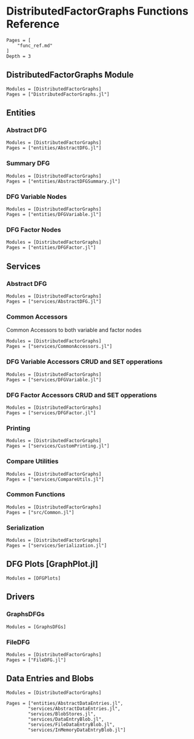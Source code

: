 # DistributedFactorGraphs Functions Reference

```@contents
Pages = [
    "func_ref.md"
]
Depth = 3
```

## DistributedFactorGraphs Module

```@autodocs
Modules = [DistributedFactorGraphs]
Pages = ["DistributedFactorGraphs.jl"]
```

## Entities

### Abstract DFG

```@autodocs
Modules = [DistributedFactorGraphs]
Pages = ["entities/AbstractDFG.jl"]
```

### Summary DFG

```@autodocs
Modules = [DistributedFactorGraphs]
Pages = ["entities/AbstractDFGSummary.jl"]
```

### DFG Variable Nodes

```@autodocs
Modules = [DistributedFactorGraphs]
Pages = ["entities/DFGVariable.jl"]
```

### DFG Factor Nodes

```@autodocs
Modules = [DistributedFactorGraphs]
Pages = ["entities/DFGFactor.jl"]
```

## Services

### Abstract DFG

```@autodocs
Modules = [DistributedFactorGraphs]
Pages = ["services/AbstractDFG.jl"]
```

### Common Accessors

Common Accessors to both variable and factor nodes

```@autodocs
Modules = [DistributedFactorGraphs]
Pages = ["services/CommonAccessors.jl"]
```

### DFG Variable Accessors CRUD and SET opperations

```@autodocs
Modules = [DistributedFactorGraphs]
Pages = ["services/DFGVariable.jl"]
```

### DFG Factor Accessors CRUD and SET opperations

```@autodocs
Modules = [DistributedFactorGraphs]
Pages = ["services/DFGFactor.jl"]
```

### Printing

```@autodocs
Modules = [DistributedFactorGraphs]
Pages = ["services/CustomPrinting.jl"]
```

### Compare Utilities

```@autodocs
Modules = [DistributedFactorGraphs]
Pages = ["services/CompareUtils.jl"]
```

### Common Functions

```@autodocs
Modules = [DistributedFactorGraphs]
Pages = ["src/Common.jl"]
```

### Serialization

```@autodocs
Modules = [DistributedFactorGraphs]
Pages = ["services/Serialization.jl"]
```

## DFG Plots [GraphPlot.jl]

```@autodocs
Modules = [DFGPlots]
```

## Drivers

### GraphsDFGs

```@autodocs
Modules = [GraphsDFGs]
```

### FileDFG

```@autodocs
Modules = [DistributedFactorGraphs]
Pages = ["FileDFG.jl"]
```

## Data Entries and Blobs

```@autodocs
Modules = [DistributedFactorGraphs]

Pages = ["entities/AbstractDataEntries.jl",
        "services/AbstractDataEntries.jl",
        "services/BlobStores.jl",
        "services/DataEntryBlob.jl",
        "services/FileDataEntryBlob.jl",
        "services/InMemoryDataEntryBlob.jl"]

```
